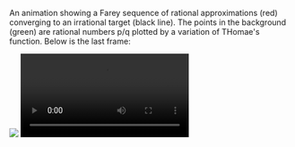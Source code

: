 An animation showing a Farey sequence of rational approximations (red) converging to an irrational target (black line). The points in the background (green) are rational numbers p/q plotted by a variation of THomae's function. Below is the last frame:

![](https://i.imgur.com/36RPSKe.png)
![](https://i.imgur.com/27Quk2P.mp4)
